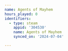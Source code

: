 ```yaml
---
name: Agents of Mayhem
hours_played: 0
identifiers:
  - type: steam
    appid: '304530'
    name: Agents of Mayhem
    synced_on: '2024-07-04'

---
```

